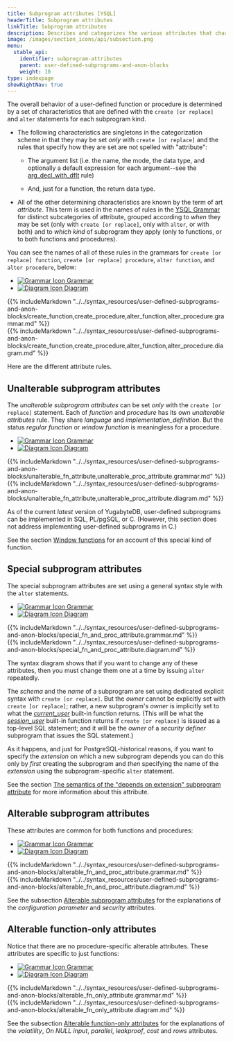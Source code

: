 ```yaml
---
title: Subprogram attributes [YSQL]
headerTitle: Subprogram attributes
linkTitle: Subprogram attributes
description: Describes and categorizes the various attributes that characterize user-defined functions and procedures [YSQL].
image: /images/section_icons/api/subsection.png
menu:
  stable_api:
    identifier: subprogram-attributes
    parent: user-defined-subprograms-and-anon-blocks
    weight: 10
type: indexpage
showRightNav: true
---
```


The overall behavior of a user-defined function or procedure is determined by a set of characteristics that are defined with the `create [or replace]` and `alter` statements for each subprogram kind.

- The following characteristics are singletons in the categorization scheme in that they may be set _only_ with `create [or replace]` and the rules that specify how they are set are not spelled with "attribute":

  - The argument list (i.e. the name, the mode, the data type, and optionally a default expression for each argument--see the [arg_decl_with_dflt](../../../ysql/syntax_resources/grammar_diagrams/#arg-decl-with-dflt) rule)

  - And, just for a function, the return data type.

- All of the other determining characteristics are known by the term of art _attribute_. This term is used in the names of rules in the [YSQL Grammar](../../syntax_resources/grammar_diagrams/) for distinct subcategories of attribute, grouped according to _when_ they may be set (only with `create [or replace]`, only with `alter`, or with both) and to _which kind_ of subprogram they apply (only to functions, or to both functions and procedures).

You can see the names of all of these rules in the grammars for `create [or replace] function`, `create [or replace] procedure`, `alter function`, and `alter procedure`, below:

<ul class="nav nav-tabs nav-tabs-yb">
  <li>
    <a href="#grammar" class="nav-link active" id="grammar-tab" data-toggle="tab" role="tab" aria-controls="grammar" aria-selected="true">
      <img src="/icons/file-lines.svg" alt="Grammar Icon">
      Grammar
    </a>
  </li>
  <li>
    <a href="#diagram" class="nav-link" id="diagram-tab" data-toggle="tab" role="tab" aria-controls="diagram" aria-selected="false">
      <img src="/icons/diagram.svg" alt="Diagram Icon">
      Diagram
    </a>
  </li>
</ul>

<div class="tab-content">
  <div id="grammar" class="tab-pane fade show active" role="tabpanel" aria-labelledby="grammar-tab">
  {{% includeMarkdown "../../syntax_resources/user-defined-subprograms-and-anon-blocks/create_function,create_procedure,alter_function,alter_procedure.grammar.md" %}}
  </div>
  <div id="diagram" class="tab-pane fade" role="tabpanel" aria-labelledby="diagram-tab">
  {{% includeMarkdown "../../syntax_resources/user-defined-subprograms-and-anon-blocks/create_function,create_procedure,alter_function,alter_procedure.diagram.md" %}}
  </div>
</div>

Here are the different attribute rules.

## Unalterable subprogram attributes

The _unalterable subprogram attributes_ can be set _only_ with the `create [or replace]` statement. Each of _function_ and _procedure_ has its own _unalterable attributes_ rule. They share _language_ and _implementation_definition_. But the status _regular function_ or _window function_ is meaningless for a procedure.

<ul class="nav nav-tabs nav-tabs-yb">
  <li>
    <a href="#grammar-2" class="nav-link active" id="grammar-tab" data-toggle="tab" role="tab" aria-controls="grammar" aria-selected="true">
      <img src="/icons/file-lines.svg" alt="Grammar Icon">
      Grammar
    </a>
  </li>
  <li>
    <a href="#diagram-2" class="nav-link" id="diagram-tab" data-toggle="tab" role="tab" aria-controls="diagram" aria-selected="false">
      <img src="/icons/diagram.svg" alt="Diagram Icon">
      Diagram
    </a>
  </li>
</ul>

<div class="tab-content">
  <div id="grammar-2" class="tab-pane fade show active" role="tabpanel" aria-labelledby="grammar-tab">
  {{% includeMarkdown "../../syntax_resources/user-defined-subprograms-and-anon-blocks/unalterable_fn_attribute,unalterable_proc_attribute.grammar.md" %}}
  </div>
  <div id="diagram-2" class="tab-pane fade" role="tabpanel" aria-labelledby="diagram-tab">
  {{% includeMarkdown "../../syntax_resources/user-defined-subprograms-and-anon-blocks/unalterable_fn_attribute,unalterable_proc_attribute.diagram.md" %}}
  </div>
</div>

As of the current _latest_ version of YugabyteDB, user-defined subprograms can be implemented in SQL, PL/pgSQL, or C. (However, this section does not address implementing user-defined subprograms in C.)

<!-- See the section [PL/pgSQL](_to_do_) for an account of that language's syntax and semantics. -->

See the section [Window functions](../../exprs/window_functions/) for an account of this special kind of function.

## Special subprogram attributes

The special subprogram attributes are set using a general syntax style with the `alter` statements.

<ul class="nav nav-tabs nav-tabs-yb">
  <li>
    <a href="#grammar-3" class="nav-link active" id="grammar-tab" data-toggle="tab" role="tab" aria-controls="grammar" aria-selected="true">
      <img src="/icons/file-lines.svg" alt="Grammar Icon">
      Grammar
    </a>
  </li>
  <li>
    <a href="#diagram-3" class="nav-link" id="diagram-tab" data-toggle="tab" role="tab" aria-controls="diagram" aria-selected="false">
      <img src="/icons/diagram.svg" alt="Diagram Icon">
      Diagram
    </a>
  </li>
</ul>

<div class="tab-content">
  <div id="grammar-3" class="tab-pane fade show active" role="tabpanel" aria-labelledby="grammar-tab">
  {{% includeMarkdown "../../syntax_resources/user-defined-subprograms-and-anon-blocks/special_fn_and_proc_attribute.grammar.md" %}}
  </div>
  <div id="diagram-3" class="tab-pane fade" role="tabpanel" aria-labelledby="diagram-tab">
  {{% includeMarkdown "../../syntax_resources/user-defined-subprograms-and-anon-blocks/special_fn_and_proc_attribute.diagram.md" %}}
  </div>
</div>

The syntax diagram shows that if you want to change any of these attributes, then you must change them one at a time by issuing `alter` repeatedly.

The _schema_ and the _name_ of a subprogram are set using dedicated explicit syntax with `create [or replace]`. But the _owner_ cannot be explicitly set with `create [or replace]`; rather, a new subprogram's _owner_ is implicitly set to what the _[current_user](https://www.postgresql.org/docs/11/functions-info.html#FUNCTIONS-INFO-SESSION-TABLE)_ built-in function returns. (This will be what the _[session_user](https://www.postgresql.org/docs/11/functions-info.html#FUNCTIONS-INFO-SESSION-TABLE)_ built-in function returns if `create [or replace]` is issued as a top-level SQL statement; and it will be the _owner_ of a _security definer_ subprogram that issues the SQL statement.)

As it happens, and just for PostgreSQL-historical reasons, if you want to specify the _extension_ on which a new subprogram depends you can do this only by _first_ creating the subprogram and _then_ specifying the name of the _extension_ using the subprogram-specific `alter` statement.

See the section [The semantics of the "depends on extension" subprogram attribute](depends-on-extension-semantics/) for more information about this attribute.

## Alterable subprogram attributes

These attributes are common for both functions and procedures:

<ul class="nav nav-tabs nav-tabs-yb">
  <li>
    <a href="#grammar-4" class="nav-link active" id="grammar-tab" data-toggle="tab" role="tab" aria-controls="grammar" aria-selected="true">
      <img src="/icons/file-lines.svg" alt="Grammar Icon">
      Grammar
    </a>
  </li>
  <li>
    <a href="#diagram-4" class="nav-link" id="diagram-tab" data-toggle="tab" role="tab" aria-controls="diagram" aria-selected="false">
      <img src="/icons/diagram.svg" alt="Diagram Icon">
      Diagram
    </a>
  </li>
</ul>

<div class="tab-content">
  <div id="grammar-4" class="tab-pane fade show active" role="tabpanel" aria-labelledby="grammar-tab">
  {{% includeMarkdown "../../syntax_resources/user-defined-subprograms-and-anon-blocks/alterable_fn_and_proc_attribute.grammar.md" %}}
  </div>
  <div id="diagram-4" class="tab-pane fade" role="tabpanel" aria-labelledby="diagram-tab">
  {{% includeMarkdown "../../syntax_resources/user-defined-subprograms-and-anon-blocks/alterable_fn_and_proc_attribute.diagram.md" %}}
  </div>
</div>

See the subsection [Alterable subprogram attributes](./alterable-subprogram-attributes/) for the explanations of the _configuration parameter_ and _security_ attributes.

## Alterable function-only attributes

Notice that there are no procedure-specific alterable attributes. These attributes are specific to just functions:

<ul class="nav nav-tabs nav-tabs-yb">
  <li>
    <a href="#grammar-5" class="nav-link active" id="grammar-tab" data-toggle="tab" role="tab" aria-controls="grammar" aria-selected="true">
      <img src="/icons/file-lines.svg" alt="Grammar Icon">
      Grammar
    </a>
  </li>
  <li>
    <a href="#diagram-5" class="nav-link" id="diagram-tab" data-toggle="tab" role="tab" aria-controls="diagram" aria-selected="false">
      <img src="/icons/diagram.svg" alt="Diagram Icon">
      Diagram
    </a>
  </li>
</ul>

<div class="tab-content">
  <div id="grammar-5" class="tab-pane fade show active" role="tabpanel" aria-labelledby="grammar-tab">
  {{% includeMarkdown "../../syntax_resources/user-defined-subprograms-and-anon-blocks/alterable_fn_only_attribute.grammar.md" %}}
  </div>
  <div id="diagram-5" class="tab-pane fade" role="tabpanel" aria-labelledby="diagram-tab">
  {{% includeMarkdown "../../syntax_resources/user-defined-subprograms-and-anon-blocks/alterable_fn_only_attribute.diagram.md" %}}
  </div>
</div>

See the subsection [Alterable function-only attributes](./alterable-function-only-attributes/) for the explanations of the _volatility_, _On NULL input_, _parallel_, _leakproof_, _cost_ and _rows_ attributes.
